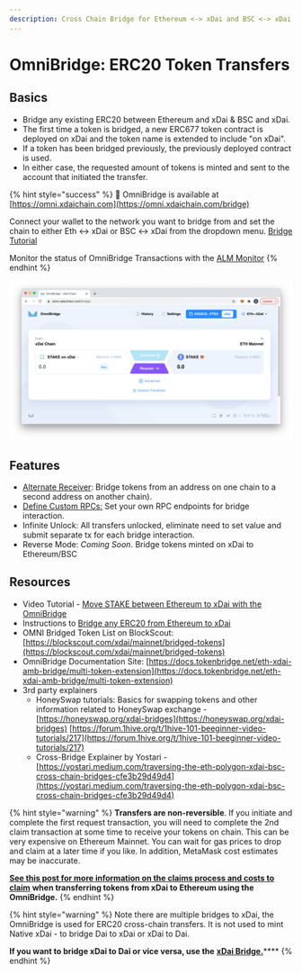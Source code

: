 ```yaml
---
description: Cross Chain Bridge for Ethereum <-> xDai and BSC <-> xDai
---
```


# OmniBridge: ERC20 Token Transfers

## Basics

* Bridge any existing ERC20 between Ethereum and xDai & BSC and xDai.
* The first time a token is bridged, a new ERC677 token contract is deployed on xDai and the token name is extended to include "on xDai". 
* If a token has been bridged previously, the previously deployed contract is used. 
* In either case, the requested amount of tokens is minted and sent to the account that initiated the transfer.

{% hint style="success" %}
🌉 OmniBridge is available at [https://omni.xdaichain.com](https://omni.xdaichain.com/bridge)  
  
Connect your wallet to the network you want to bridge from and set the chain to either Eth &lt;-&gt; xDai or BSC &lt;-&gt; xDai  from the dropdown menu. [Bridge Tutorial](https://honeyswap.org/xdai-bridges)  
  
Monitor the status of OmniBridge Transactions with the [ALM Monitor](https://alm-xdai.herokuapp.com/)
{% endhint %}

![OmniBridge UI](../../../.gitbook/assets/omni1%20%282%29.png)

## **Features**

* [Alternate Receiver](../converting-xdai-via-bridge/alternate-receiver-send-dai-to-another-xdai-address.md): Bridge tokens from an address on one chain to a second address on another chain\).
* [Define Custom RPCs:](set-custom-rpc-endpoints.md) Set your own RPC endpoints for bridge interaction.
* Infinite Unlock: All transfers unlocked, eliminate need to set value and submit separate tx for each bridge interaction.
* Reverse Mode: _Coming Soon_. Bridge tokens minted on xDai to Ethereum/BSC

## Resources

* Video Tutorial - [Move STAKE between Ethereum to xDai with the OmniBridge](https://youtu.be/qbuBqur9lcE)
* Instructions to [Bridge any ERC20 from Ethereum to xDai](https://docs.tokenbridge.net/eth-xdai-amb-bridge/multi-token-extension/ui-to-transfer-tokens/transfer-erc20)
* OMNI Bridged Token List on BlockScout: [https://blockscout.com/xdai/mainnet/bridged-tokens](https://blockscout.com/xdai/mainnet/bridged-tokens)
* OmniBridge Documentation Site: [https://docs.tokenbridge.net/eth-xdai-amb-bridge/multi-token-extension](https://docs.tokenbridge.net/eth-xdai-amb-bridge/multi-token-extension)
* 3rd party explainers
  * HoneySwap tutorials: Basics for swapping tokens and other information related to HoneySwap exchange -  [https://honeyswap.org/xdai-bridges](https://honeyswap.org/xdai-bridges) [https://forum.1hive.org/t/1hive-101-beeginner-video-tutorials/217](https://forum.1hive.org/t/1hive-101-beeginner-video-tutorials/217)
  * Cross-Bridge Explainer by Yostari - [https://yostari.medium.com/traversing-the-eth-polygon-xdai-bsc-cross-chain-bridges-cfe3b29d49d4](https://yostari.medium.com/traversing-the-eth-polygon-xdai-bsc-cross-chain-bridges-cfe3b29d49d4)

{% hint style="warning" %}
**Transfers are non-reversible**. If you initiate and complete the first request transaction, you will need to complete the 2nd claim transaction at some time to receive your tokens on chain. This can be very expensive on Ethereum Mainnet. You can wait for gas prices to drop and claim at a later time if you like. In addition, MetaMask cost estimates may be inaccurate.

[**See this post for more information on the claims process and costs to claim**](https://forum.poa.network/t/request-and-claim-to-transfer-assets-from-xdai-chain/4495) **when transferring tokens from xDai to Ethereum using the OmniBridge.**
{% endhint %}

{% hint style="warning" %}
Note there are multiple bridges to xDai, the OmniBridge is used for ERC20 cross-chain transfers. It is not used to mint Native xDai - to bridge Dai to xDai or xDai to Dai.  
  
**If you want to bridge xDai to Dai or vice versa, use the** [**xDai Bridge.**](../converting-xdai-via-bridge/)\*\*\*\*
{% endhint %}

